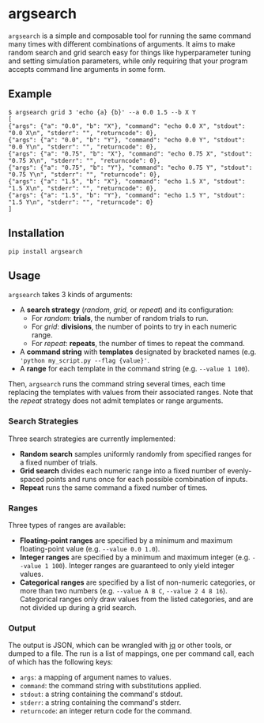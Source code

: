 # argsearch
`argsearch` is a simple and composable tool for running the same command many times with different combinations of arguments.
It aims to make random search and grid search easy for things like hyperparameter tuning and setting simulation parameters, while only requiring that your program accepts command line arguments in some form.

## Example
```
$ argsearch grid 3 'echo {a} {b}' --a 0.0 1.5 --b X Y
[
{"args": {"a": "0.0", "b": "X"}, "command": "echo 0.0 X", "stdout": "0.0 X\n", "stderr": "", "returncode": 0},
{"args": {"a": "0.0", "b": "Y"}, "command": "echo 0.0 Y", "stdout": "0.0 Y\n", "stderr": "", "returncode": 0},
{"args": {"a": "0.75", "b": "X"}, "command": "echo 0.75 X", "stdout": "0.75 X\n", "stderr": "", "returncode": 0},
{"args": {"a": "0.75", "b": "Y"}, "command": "echo 0.75 Y", "stdout": "0.75 Y\n", "stderr": "", "returncode": 0},
{"args": {"a": "1.5", "b": "X"}, "command": "echo 1.5 X", "stdout": "1.5 X\n", "stderr": "", "returncode": 0},
{"args": {"a": "1.5", "b": "Y"}, "command": "echo 1.5 Y", "stdout": "1.5 Y\n", "stderr": "", "returncode": 0}
]
```

## Installation

```
pip install argsearch
```

## Usage

`argsearch` takes 3 kinds of arguments:
 - A **search strategy** (*random,* *grid,* or *repeat*) and its configuration:
    - For *random*: **trials**, the number of random trials to run.
    - For *grid*: **divisions**, the number of points to try in each numeric range.
    - For *repeat*: **repeats**, the number of times to repeat the command.
 - A **command string** with **templates** designated by bracketed names (e.g. `'python my_script.py --flag {value}'`.
 -  A **range** for each template in the command string (e.g. `--value 1 100`).

Then, `argsearch` runs the command string several times, each time replacing the templates with values from their associated ranges.
Note that the *repeat* strategy does not admit templates or range arguments.

### Search Strategies

Three search strategies are currently implemented:
 - **Random search** samples uniformly randomly from specified ranges for a fixed number
     of trials.
 - **Grid search** divides each numeric range into a fixed number of
     evenly-spaced points and runs once for each possible combination of
     inputs.
 - **Repeat** runs the same command a fixed number of times.

### Ranges
Three types of ranges are available:
 - **Floating-point ranges** are specified by a minimum and maximum floating-point value (e.g. `--value 0.0 1.0`).
 - **Integer ranges** are specified by a minimum and maximum integer (e.g. `--value 1 100`). Integer ranges are guaranteed to only yield integer values.
 - **Categorical ranges** are specified by a list of non-numeric categories, or more than two numbers (e.g. `--value A B C`, `--value 2 4 8 16`). Categorical ranges only draw values from the listed categories, and are not divided up during a grid search.

### Output

The output is JSON, which can be wrangled with [jq](https://github.com/stedolan/jq) or other tools, or dumped to a file. The run is a list of mappings, one per command call, each of which has the following keys:
 - `args`: a mapping of argument names to values.
 - `command`: the command string with substitutions applied.
 - `stdout`: a string containing the command's stdout.
 - `stderr`: a string containing the command's stderr.
 - `returncode`: an integer return code for the command.
